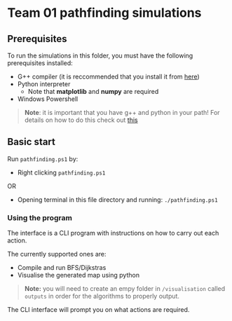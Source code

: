 # Team 01 pathfinding simulations

## Prerequisites

To run the simulations in this folder, you must have the following prerequisites installed:

- G++ compiler (it is reccommended that you install it from [here](https://www.mingw-w64.org/))
- Python interpreter
    - Note that **matplotlib** and **numpy** are required
- Windows Powershell

> **Note**: it is important that you have g++ and python in your path! For details on how to do this check out [this]()

## Basic start

Run `pathfinding.ps1` by:
- Right clicking `pathfinding.ps1` 

OR
- Opening terminal in this file directory and running: `./pathfinding.ps1`

### Using the program

The interface is a CLI program with instructions on how to carry out each action.

The currently supported ones are:

- Compile and run BFS/Dijkstras
- Visualise the generated map using python

> **Note:** you will need to create an empy folder in `/visualisation` called `outputs` in order for the algorithms to properly output.

The CLI interface will prompt you on what actions are required.